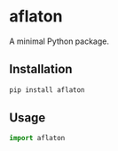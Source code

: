 # aflaton

A minimal Python package.

## Installation

```bash
pip install aflaton
```

## Usage

```python
import aflaton
```
